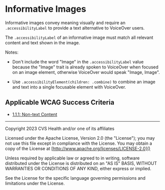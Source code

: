 # Informative Images
Informative images convey meaning visually and require an `.accessibilityLabel` to provide a text alternative to VoiceOver users.

The `.accessibilityLabel` of an informative image must match all relevant content and text shown in the image. 

Notes:

* Don't include the word "Image" in the `.accessibilityLabel` value because the "Image" trait is already spoken to VoiceOver when focused on an image element, otherwise VoiceOver would speak "Image, Image".
- Use `.accessibilityElement(children: .combine)` to combine an image and text into a single focusable element with VoiceOver.

## Applicable WCAG Success Criteria
- [1.1.1: Non-text Content](https://www.w3.org/WAI/WCAG22/Understanding/non-text-content)

----

Copyright 2023 CVS Health and/or one of its affiliates

Licensed under the Apache License, Version 2.0 (the "License");
you may not use this file except in compliance with the License.
You may obtain a copy of the License at
[http://www.apache.org/licenses/LICENSE-2.0]()

Unless required by applicable law or agreed to in writing, software
distributed under the License is distributed on an "AS IS" BASIS,
WITHOUT WARRANTIES OR CONDITIONS OF ANY KIND, either express or implied.

See the License for the specific language governing permissions and
limitations under the License.
